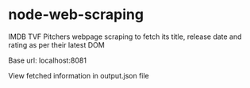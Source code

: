 # node-web-scraping
IMDB TVF Pitchers webpage scraping to fetch its title, release date and rating as per their latest DOM
  
  Base url: localhost:8081
  
  View fetched information in output.json file
